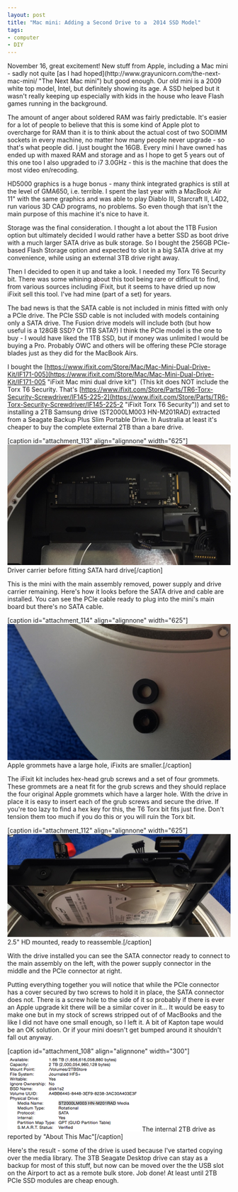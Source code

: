 ```yaml
---
layout: post
title: "Mac mini: Adding a Second Drive to a  2014 SSD Model"
tags:
- computer
- DIY
---
```

<meta charset="utf-8"> 
November 16, great excitement! New stuff from Apple, including a Mac mini - sadly not quite [as I had hoped](http://www.grayunicorn.com/the-next-mac-mini/ "The Next Mac mini") but good enough. Our old mini is a 2009 white top model, Intel, but definitely showing its age. A SSD helped but it wasn't really keeping up especially with kids in the house who leave Flash games running in the background.

The amount of anger about soldered RAM was fairly predictable. It's easier for a lot of people to believe that this is some kind of Apple plot to overcharge for RAM than it is to think about the actual cost of two SODIMM sockets in every machine, no matter how many people never upgrade - so that's what people did. I just bought the 16GB. Every mini I have owned has ended up with maxed RAM and storage and as I hope to get 5 years out of this one too I also upgraded to i7 3.0GHz - this is the machine that does the most video en/recoding.

HD5000 graphics is a huge bonus - many think integrated graphics is still at the level of GMA650, i.e. terrible. I spent the last year with a MacBook Air 11" with the same graphics and was able to play Diablo III, Starcraft II, L4D2, run various 3D CAD programs, no problems. So even though that isn't the main purpose of this machine it's nice to have it.

Storage was the final consideration. I thought a lot about the 1TB Fusion option but ultimately decided I would rather have a better SSD as boot drive with a much larger SATA drive as bulk storage. So I bought the 256GB PCIe-based Flash Storage option and expected to slot in a big SATA drive at my convenience, while using an external 3TB drive right away.

Then I decided to open it up and take a look. I needed my Torx T6 Security bit. There was some whining about this tool being rare or difficult to find, from various sources including iFixit, but it seems to have dried up now iFixit sell this tool. I've had mine (part of a set) for years.

The bad news is that the SATA cable is not included in minis fitted with only a PCIe drive. The PCIe SSD cable is not included with models containing only a SATA drive. The Fusion drive models will include both (but how useful is a 128GB SSD? Or 1TB SATA?) I think the PCIe model is the one to buy - I would have liked the 1TB SSD, but if money was unlimited I would be buying a Pro. Probably OWC and others will be offering these PCIe storage blades just as they did for the MacBook Airs.

I bought the [https://www.ifixit.com/Store/Mac/Mac-Mini-Dual-Drive-Kit/IF171-005](https://www.ifixit.com/Store/Mac/Mac-Mini-Dual-Drive-Kit/IF171-005 "iFixit Mac mini dual drive kit")  (This kit does NOT include the Torx T6 Security. That's [https://www.ifixit.com/Store/Parts/TR6-Torx-Security-Screwdriver/IF145-225-2](https://www.ifixit.com/Store/Parts/TR6-Torx-Security-Screwdriver/IF145-225-2 "iFixit Torx T6 Security")) and set to installing a 2TB Samsung drive (ST2000LM003 HN-M201RAD) extracted from a Seagate Backup Plus Slim Portable Drive. In Australia at least it's cheaper to buy the complete external 2TB than a bare drive.

[caption id="attachment_113" align="alignnone" width="625"][![Driver carrier before fitting SATA hard drive](assets/IMG_0010-1024x553.jpg)](http://www.grayunicorn.com/wp-content/uploads/2014/11/IMG_0010.jpg) Driver carrier before fitting SATA hard drive[/caption]

This is the mini with the main assembly removed, power supply and drive carrier remaining. Here's how it looks before the SATA drive and cable are installed. You can see the PCIe cable ready to plug into the mini's main board but there's no SATA cable.

[caption id="attachment_114" align="alignnone" width="625"][![Apple grommets have a large hole, iFixits are smaller.](assets/IMG_0012-1024x624.jpg)](http://www.grayunicorn.com/wp-content/uploads/2014/11/IMG_0012.jpg) Apple grommets have a large hole, iFixits are smaller.[/caption]

The iFixit kit includes hex-head grub screws and a set of four grommets. These grommets are a neat fit for the grub screws and they should replace the four original Apple grommets which have a larger hole. With the drive in place it is easy to insert each of the grub screws and secure the drive. If you're too lazy to find a hex key for this, the T6 Torx bit fits just fine. Don't tension them too much if you do this or you will ruin the Torx bit.

[caption id="attachment_112" align="alignnone" width="625"][![2.5" HD mounted, ready to reassemble.](assets/IMG_0014-1024x470.jpg)](http://www.grayunicorn.com/wp-content/uploads/2014/11/IMG_0014.jpg) 2.5" HD mounted, ready to reassemble.[/caption]

With the drive installed you can see the SATA connector ready to connect to the main assembly on the left, with the power supply connector in the middle and the PCIe connector at right.

Putting everything together you will notice that while the PCIe connector has a cover secured by two screws to hold it in place, the SATA connector does not. There is a screw hole to the side of it so probably if there is ever an Apple upgrade kit there will be a similar cover in it... It would be easy to make one but in my stock of screws stripped out of of MacBooks and the like I did not have one small enough, so I left it. A bit of Kapton tape would be an OK solution. Or if your mini doesn't get bumped around it shouldn't fall out anyway.

[caption id="attachment_108" align="alignnone" width="300"][![The internal 2TB drive as reported by "About This Mac"](assets/Screen-Shot-2014-11-18-at-8.32.49-PM-300x173.png)](http://www.grayunicorn.com/wp-content/uploads/2014/11/Screen-Shot-2014-11-18-at-8.32.49-PM.png) The internal 2TB drive as reported by "About This Mac"[/caption]

Here's the result - some of the drive is used because I've started copying over the media library. The 3TB Seagate Desktop drive can stay as a backup for most of this stuff, but now can be moved over the the USB slot on the Airport to act as a remote bulk store. Job done! At least until 2TB PCIe SSD modules are cheap enough.